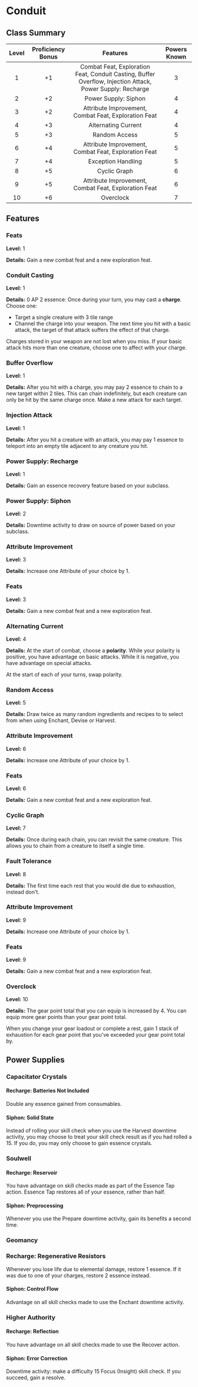 # Conduit

## Class Summary

| Level | Proficiency Bonus |                                                 Features                                                  | Powers Known |
| :---: | :---------------: | :-------------------------------------------------------------------------------------------------------: | :----------: |
|   1   |        +1         | Combat Feat, Exploration Feat, Conduit Casting, Buffer Overflow, Injection Attack, Power Supply: Recharge |      3       |
|   2   |        +2         |                                           Power Supply: Siphon                                            |      4       |
|   3   |        +2         |                           Attribute Improvement, Combat Feat, Exploration Feat                            |      4       |
|   4   |        +3         |                                            Alternating Current                                            |      4       |
|   5   |        +3         |                                               Random Access                                               |      5       |
|   6   |        +4         |                           Attribute Improvement, Combat Feat, Exploration Feat                            |      5       |
|   7   |        +4         |                                            Exception Handling                                             |      5       |
|   8   |        +5         |                                               Cyclic Graph                                                |      6       |
|   9   |        +5         |                           Attribute Improvement, Combat Feat, Exploration Feat                            |      6       |
|  10   |        +6         |                                                 Overclock                                                 |      7       |

## Features

### Feats

**Level:** 1

**Details:** Gain a new combat feat and a new exploration feat.

### Conduit Casting

**Level:** 1

**Details:** 0 AP 2 essence: Once during your turn, you may cast a **charge**. Choose one:

- Target a single creature with 3 tile range
- Channel the charge into your weapon. The next time you hit with a basic attack, the target of that attack suffers the effect of that charge.

Charges stored in your weapon are not lost when you miss. If your basic attack hits more than one creature, choose one to affect with your charge.

### Buffer Overflow

**Level:** 1

**Details:** After you hit with a charge, you may pay 2 essence to chain to a new target within 2 tiles. This can chain indefinitely, but each creature can only be hit by the same charge once. Make a new attack for each target.

### Injection Attack

**Level:** 1

**Details:** After you hit a creature with an attack, you may pay 1 essence to teleport into an empty tile adjacent to any creature you hit.

### Power Supply: Recharge

**Level:** 1

**Details:** Gain an essence recovery feature based on your subclass.

### Power Supply: Siphon

**Level:** 2

**Details:** Downtime activity to draw on source of power based on your subclass.

### Attribute Improvement

**Level:** 3

**Details:** Increase one Attribute of your choice by 1.

### Feats

**Level:** 3

**Details:** Gain a new combat feat and a new exploration feat.

### Alternating Current

**Level:** 4

**Details:** At the start of combat, choose a **polarity**. While your polarity is positive, you have advantage on basic attacks. While it is negative, you have advantage on special attacks.

At the start of each of your turns, swap polarity.

### Random Access

**Level:** 5

**Details:** Draw twice as many random ingredients and recipes to to select from when using Enchant, Devise or Harvest.

### Attribute Improvement

**Level:** 6

**Details:** Increase one Attribute of your choice by 1.

### Feats

**Level:** 6

**Details:** Gain a new combat feat and a new exploration feat.

### Cyclic Graph

**Level:** 7

**Details:** Once during each chain, you can revisit the same creature. This allows you to chain from a creature to itself a single time.

### Fault Tolerance

**Level:** 8

**Details:** The first time each rest that you would die due to exhaustion, instead don't.

### Attribute Improvement

**Level:** 9

**Details:** Increase one Attribute of your choice by 1.

### Feats

**Level:** 9

**Details:** Gain a new combat feat and a new exploration feat.

### Overclock

**Level:** 10

**Details:** The gear point total that you can equip is increased by 4. You can equip more gear points than your gear point total.

When you change your gear loadout or complete a rest, gain 1 stack of exhaustion for each gear point that you've exceeded your gear point total by.

## Power Supplies

### Capacitator Crystals

#### Recharge: Batteries Not Included

Double any essence gained from consumables.

#### Siphon: Solid State

Instead of rolling your skill check when you use the Harvest downtime activity, you may choose to treat your skill check result as if you had rolled a 15. If you do, you may only choose to gain essence crystals.

### Soulwell

#### Recharge: Reservoir

You have advantage on skill checks made as part of the Essence Tap action. Essence Tap restores all of your essence, rather than half.

#### Siphon: Preprocessing

Whenever you use the Prepare downtime activity, gain its benefits a second time.

### Geomancy

### Recharge: Regenerative Resistors

Whenever you lose life due to elemental damage, restore 1 essence. If it was due to one of your charges, restore 2 essence instead.

#### Siphon: Control Flow

Advantage on all skill checks made to use the Enchant downtime activity.

### Higher Authority

#### Recharge: Reflection

You have advantage on all skill checks made to use the Recover action.

#### Siphon: Error Correction

Downtime activity: make a difficulty 15 Focus (Insight) skill check. If you succeed, gain a resolve.

